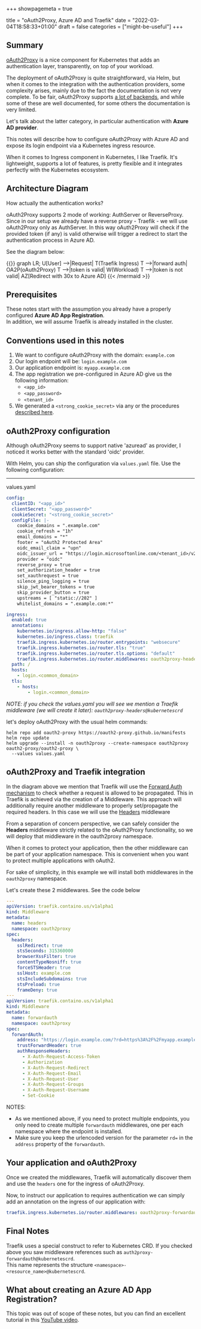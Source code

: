 +++
showpagemeta = true

title = "oAuth2Proxy, Azure AD and Traefik"
date =  "2022-03-04T18:58:33+01:00"
draft = false
categories = ["might-be-useful"]
+++

## Summary
[oAuth2Proxy](https://artifacthub.io/packages/helm/oauth2-proxy/oauth2-proxy) is a nice component for Kubernetes that 
adds an authentication layer, transparently, on top of your workload.

The deployment of oAuth2Proxy is quite straightforward, via Helm, but when it comes to the integration with the authentication 
providers, some complexity arises, mainly due to the fact the documentation is not very complete. To be fair, oAuth2Proxy supports 
[a lot of backends](https://oauth2-proxy.github.io/oauth2-proxy/docs/configuration/oauth_provider), and while some of these 
are well documented, for some others the documentation is very limited.

Let's talk about the latter category, in particular authentication with **Azure AD provider**.

This notes will describe how to configure oAuth2Proxy with Azure AD and expose its login endpoint via a Kubernetes ingress
resource. 

When it comes to Ingress component in Kubernetes, I like Traefik. It's lightweight, supports a lot of features, is pretty 
flexible and it integrates perfectly with the Kubernetes ecosystem. 


## Architecture Diagram
How actually the authentication works? 

oAuth2Proxy supports 2 mode of working: AuthServer or ReverseProxy. Since in our setup we already have a reverse 
proxy - Traefik - we will use oAuth2Proxy only as AuthServer. In this way oAuth2Proxy will check if the provided token 
(if any) is valid otherwise will trigger a redirect to start the authentication process in Azure AD.

See the diagram below:

{{<mermaid align="center">}}
graph LR;
U[User] -->|Request| T(Traefik Ingress)
T -->|forward auth| OA2P(oAuth2Proxy)
T -->|token is valid| W(Workload)
T -->|token is not valid| AZ[Redirect with 30x to Azure AD]
{{< /mermaid >}}


## Prerequisites
These notes start with the assumption you already have a properly configured **Azure AD App Registration**.    
In addition, we will assume Traefik is already installed in the cluster.

## Conventions used in this notes
1. We want to configure oAuth2Proxy with the domain: `example.com`
2. Our login endpoint will be: `login.example.com`
3. Our application endpoint is: `myapp.example.com`
4. The app registration we pre-configured in Azure AD give us the following information:
   - `<app_id>`
   - `<app_password>`
   - `<tenant_id>`
5. We generated a `<strong_cookie_secret>` via any or the procedures [described here].

[described here]: https://oauth2-proxy.github.io/oauth2-proxy/docs/configuration/overview#generating-a-cookie-secret

## oAuth2Proxy configuration 
Although oAuth2Proxy seems to support native 'azuread' as provider, I noticed it works better with the standard 'oidc' provider.

With Helm, you can ship the configuration via `values.yaml` file. Use the following configuration:

----
values.yaml
```yaml
config:
  clientID: "<app_id>"
  clientSecret: "<app_password>"
  cookieSecret: "<strong_cookie_secret>"
  configFile: |-
    cookie_domains = ".example.com"
    cookie_refresh = "1h"
    email_domains = "*"
    footer = "oAuth2 Protected Area"
    oidc_email_claim = "upn"
    oidc_issuer_url = "https://login.microsoftonline.com/<tenant_id>/v2.0"
    provider = "oidc"
    reverse_proxy = true
    set_authorization_header = true
    set_xauthrequest = true
    silence_ping_logging = true
    skip_jwt_bearer_tokens = true
    skip_provider_button = true
    upstreams = [ "static://202" ]
    whitelist_domains = ".example.com:*"

ingress:
  enabled: true
  annotations:
    kubernetes.io/ingress.allow-http: "false"
    kubernetes.io/ingress.class: traefik
    traefik.ingress.kubernetes.io/router.entrypoints: "websecure"
    traefik.ingress.kubernetes.io/router.tls: "true"
    traefik.ingress.kubernetes.io/router.tls.options: "default"
    traefik.ingress.kubernetes.io/router.middlewares: oauth2proxy-headers@kubernetescrd
  path: /
  hosts:
    - login.<common_domain>
  tls:
    - hosts:
        - login.<common_domain>
```

_NOTE: if you check the values.yaml you will see we mention a Traefik middleware (we will create it later): 
`oauth2proxy-headers@kubernetescrd`_

let's deploy oAuth2Proxy with the usual helm commands: 

```shell
helm repo add oauth2-proxy https://oauth2-proxy.github.io/manifests
helm repo update
helm upgrade --install -n oauth2proxy --create-namespace oauth2proxy oauth2-proxy/oauth2-proxy \
  --values values.yaml
```

## oAuth2Proxy and Traefik integration
In the diagram above we mention that Traefik will use the [Forward Auth mechanism] to check whether a request is allowed 
to be propagated. This in Traefik is achieved via the creation of a Middleware. 
This approach will additionally require another middleware to properly set/propagate the required headers. In this case we 
will use the [Headers] middleware 

[Forward Auth mechanism]: https://doc.traefik.io/traefik/middlewares/http/forwardauth/
[Headers]: https://doc.traefik.io/traefik/middlewares/http/headers/

From a separation of concern perspective, we can safely consider the **Headers** middleware strictly related to the 
oAuth2Proxy functionality, so we will deploy that middleware in the oauth2proxy namespace. 

When it comes to protect your application, then the other middleware can be part of your application namespace. This is convenient 
when you want to protect multiple applications with oAuth2. 

For sake of simplicity, in this example we will install both middlewares in the `oauth2proxy` namespace.

Let's create these 2 middlewares. See the code below

```yaml
---
apiVersion: traefik.containo.us/v1alpha1
kind: Middleware
metadata:
  name: headers
  namespace: oauth2proxy
spec:
  headers:
    sslRedirect: true
    stsSeconds: 315360000
    browserXssFilter: true
    contentTypeNosniff: true
    forceSTSHeader: true
    sslHost: example.com
    stsIncludeSubdomains: true
    stsPreload: true
    frameDeny: true
---
apiVersion: traefik.containo.us/v1alpha1
kind: Middleware
metadata:
  name: forwardauth
  namespace: oauth2proxy
spec:
  forwardAuth:
    address: "https://login.example.com/?rd=https%3A%2F%2Fmyapp.example.com"
    trustForwardHeader: true
    authResponseHeaders:
      - X-Auth-Request-Access-Token
      - Authorization
      - X-Auth-Request-Redirect
      - X-Auth-Request-Email
      - X-Auth-Request-User
      - X-Auth-Request-Groups
      - X-Auth-Request-Username
      - Set-Cookie
```

NOTES: 
- As we mentioned above, if you need to protect multiple endpoints, you only need to create multiple `forwardauth` 
  middlewares, one per each namespace where the endpoint is installed.
- Make sure you keep the urlencoded version for the parameter `rd=` in the `address` property of the `forwardauth`.

##  Your application and oAuth2Proxy
Once we created the middlewares, Traefik will automatically discover them and use the `headers` one for the ingress of oAuth2Proxy.

Now, to instruct our application to requires authentication we can simply add an annotation on the ingress of our 
application with:

```yaml
traefik.ingress.kubernetes.io/router.middlewares: oauth2proxy-forwardauth@kubernetescrd
```

## Final Notes
Traefik uses a special construct to refer to Kubernetes CRD. If you checked above you saw middleware references such as 
`auth2proxy-forwardauth@kubernetescrd`.  
This name represents the structure `<namespace>-<resource_name>@kubernetescrd`.


## What about creating an Azure AD App Registration?
This topic was out of scope of these notes, but you can find an excellent tutorial in this 
[YouTube video](https://www.youtube.com/watch?v=59YwW8FrLm8). 


